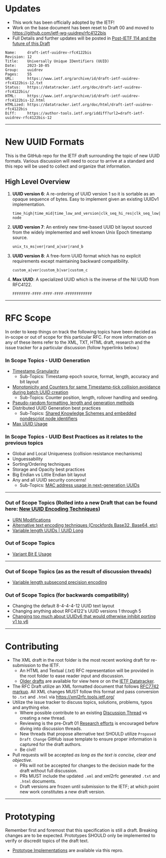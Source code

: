 # Updates

- This work has been officially adopted by the IETF!
- Work on the base document has been reset to Draft 00 and moved to https://github.com/ietf-wg-uuidrev/rfc4122bis
- Full Details and further updates will be posted in [Post-IETF 114 and the future of this Draft](https://github.com/uuid6/uuid6-ietf-draft/issues/122)

```
Name:     draft-ietf-uuidrev-rfc4122bis
Revision: 12
Title:    Universally Unique IDentifiers (UUID)
Date:     2023-10-05
Group:    uuidrev
Pages:    55
URL:      https://www.ietf.org/archive/id/draft-ietf-uuidrev-rfc4122bis-12.txt
Status:   https://datatracker.ietf.org/doc/draft-ietf-uuidrev-rfc4122bis/
HTML:     https://www.ietf.org/archive/id/draft-ietf-uuidrev-rfc4122bis-12.html
HTMLized: https://datatracker.ietf.org/doc/html/draft-ietf-uuidrev-rfc4122bis
Diff:     https://author-tools.ietf.org/iddiff?url2=draft-ietf-uuidrev-rfc4122bis-12
```

---

# New UUID Formats
This is the GitHub repo for the IETF draft surrounding the topic of new UUID formats.
Various discussion will need to occur to arrive at a standard and this repo will be used to collect and organize that information.

## High Level Overview
1. **UUID version 6**: A re-ordering of UUID version 1 so it is sortable as an opaque sequence of bytes. Easy to implement given an existing UUIDv1 implementation.

    `time_high|time_mid|time_low_and_version|clk_seq_hi_res|clk_seq_low|node`
2. **UUID version 7**: An entirely new time-based UUID bit layout sourced from the widely implemented and well known Unix Epoch timestamp source.

    `unix_ts_ms|ver|rand_a|var|rand_b`

3. **UUID version 8**: A free-form UUID format which has no explicit requirements except maintaining backward compatibility.

    `custom_a|ver|custom_b|var|custom_c`

5. **Max UUID**: A specialized UUID which is the inverse of the Nil UUID from RFC4122.

    `FFFFFFFF-FFFF-FFFF-FFFF-FFFFFFFFFFFF`

---

# RFC Scope
In order to keep things on track the following topics have been decided as in-scope or out of scope for this particular RFC.
For more information on any of these items refer to the XML, TXT, HTML draft, research and the issue tracker for a particular discussion (follow hyperlinks below.)

### In Scope Topics - UUID Generation
- [Timestamp Granularity](https://github.com/uuid6/uuid6-ietf-draft/issues/23)
   - Sub-Topics: Timestamp epoch source, format, length, accuracy and bit layout
- [Monotonicity and Counters for same Timestamp-tick collision avoidance during batch UUID creation](https://github.com/uuid6/uuid6-ietf-draft/issues/60)
   - Sub-Topics: Counter position, length, rollover handling and seeding.
- [Pseudo-random formatting, length and generation methods](https://github.com/uuid6/uuid6-ietf-draft/issues/55)
- Distributed UUID Generation best practices
  - Sub-Topics: [Shared Knowledge Schemes and embedded nondescript node identifiers](https://github.com/uuid6/uuid6-ietf-draft/issues/36) 
- [Max UUID Usage](https://github.com/uuid6/uuid6-ietf-draft/issues/62)

### In Scope Topics - UUID Best Practices as it relates to the previous topics
- Global and Local Uniqueness (collision resistance mechanisms)
- Unguessability
- Sorting/Ordering techniques
- Storage and Opacity best practices
- Big Endian vs Little Endian bit layout
- Any and all UUID security concerns!
  - Sub-Topics: [MAC address usage in next-generation UUIDs](https://github.com/uuid6/uuid6-ietf-draft/issues/13)


---

### Out of Scope Topics (Rolled into a new Draft that can be found here: [New UUID Encoding Techniques](https://github.com/uuid6/new-uuid-encoding-techniques-ietf-draft))
- [URN Modifications](https://github.com/uuid6/new-uuid-encoding-techniques-ietf-draft/issues/4)
- [Alternative text encoding techniques (Crockfords Base32, Base64, etc)](https://github.com/uuid6/new-uuid-encoding-techniques-ietf-draft/issues/3)
- [Variable length UUIDs | UUID Long](https://github.com/uuid6/new-uuid-encoding-techniques-ietf-draft/issues/2)

### Out of Scope Topics
- [Variant Bit E Usage](https://github.com/uuid6/uuid6-ietf-draft/issues/26)

---

### Out of Scope Topics (as as the result of discussion threads)
- [Variable length subsecond precision encoding](https://github.com/uuid6/uuid6-ietf-draft/issues/24)

### Out of Scope Topics (for backwards compatibility)
- Changing the default 8-4-4-4-12 UUID text layout
- Changing anything about RFC4122's UUID versions 1 through 5
- [Changing too much about UUIDv6 that would otherwise inhibit porting v1 to v6](https://github.com/uuid6/uuid6-ietf-draft/issues/52)

---

# Contributing
- The XML draft in the root folder is the most recent working draft for re-submission to the IETF.
  - An HTML and Textual (.txt) RFC representation will be provided in the root folder to ease reader input and discussion.
  - [Older drafts](https://github.com/uuid6/uuid6-ietf-draft/tree/master/old%20drafts) are available for view here or on the [IETF Datatracker](https://datatracker.ietf.org/doc/draft-peabody-dispatch-new-uuid-format/).
- The RFC Draft utilize an XML formatted document that follows [RFC7742 markup](https://xml2rfc.tools.ietf.org/rfc7749.html). All XML changes MUST follow this format and pass conversion to `.txt` and `.html` via https://xml2rfc.tools.ietf.org/
- Utilize the issue tracker to discuss topics, solutions, problems, typos and anything else.
  - Where possible contribute to an existing [Discussion Thread](https://github.com/uuid6/uuid6-ietf-draft/issues?q=is%3Aissue+is%3Aopen+label%3ADiscussion) vs creating a new thread.
  - Reviewing is the pre-Draft 01 [Research efforts](https://github.com/uuid6/uuid6-ietf-draft/tree/master/research) is encouraged before diving into discussion threads.
  - New threads that propose alternative text SHOULD utilize `Proposed Draft Change` GitHub issue template to ensure proper information is captured for the draft authors.
  - Be civil!
- Pull requests will be accepted  *as long as the text is concise, clear and objective.* 
  - PRs will not be accepted for changes to the decision made for the draft without full discussion. 
  - PRs MUST include the updated `.xml` and xml2rfc generated `.txt` and `.html` documents.
  - Draft versions are frozen until submission to the IETF; at which point new work constitutes a new draft version.

---

# Prototyping
Remember first and foremost that this specification is still a draft. Breaking changes are to be expected. Prototypes SHOULD only be implemented to verify or discredit topics of the draft text.
- [Prototype Implementations](https://github.com/uuid6/prototypes) are available via this repro.
